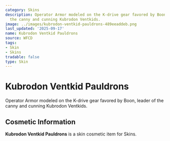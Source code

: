 ```yaml
---
category: Skins
description: Operator Armor modeled on the K-drive gear favored by Boon, leader of
  the canny and cunning Kubrodon Ventkids.
image: ../images/kubrodon-ventkid-pauldrons-489eeaddeb.png
last_updated: '2025-09-17'
name: Kubrodon Ventkid Pauldrons
source: WFCD
tags:
- Skin
- Skins
tradable: false
type: Skin
---
```


# Kubrodon Ventkid Pauldrons

Operator Armor modeled on the K-drive gear favored by Boon, leader of the canny and cunning Kubrodon Ventkids.

## Cosmetic Information

**Kubrodon Ventkid Pauldrons** is a skin cosmetic item for Skins.

